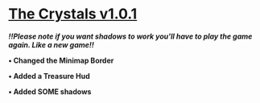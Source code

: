 # <b>[The Crystals v1.0.1](https://drive.google.com/file/d/1lBI0FggdUBuPbrLbixddtpjbBeyG-aC6/view?usp=sharing)

<b><i>!!Please note if you want shadows to work you'll have to play the game again. Like a new game!!</i></b>
  
•	Changed the Minimap Border
  
•	Added a Treasure Hud

•	Added <b>SOME</b> shadows 
